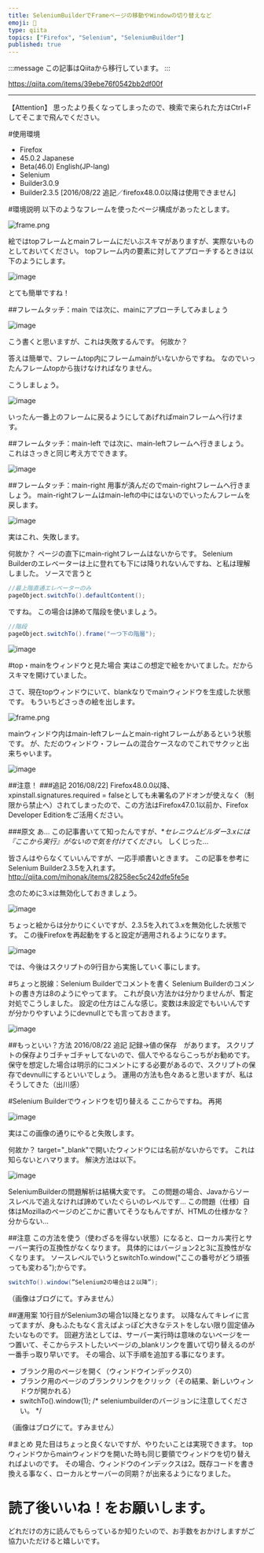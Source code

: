 ```yaml
---
title: SeleniumBuilderでFrameページの移動やWindowの切り替えなど
emoji: 📝
type: qiita
topics: ["Firefox", "Selenium", "SeleniumBuilder"]
published: true
---
```


:::message
この記事はQiitaから移行しています。
:::

https://qiita.com/items/39ebe76f0542bb2df00f

---

【Attention】
思ったより長くなってしまったので、検索で来られた方はCtrl+Fしてそこまで飛んでください。

#使用環境

- Firefox
 - 45.0.2 Japanese
 - Beta(46.0) English(JP-lang)
- Selenium
 - Builder3.0.9
 - Builder2.3.5 [2016/08/22 追記／firefox48.0.0以降は使用できません]

#環境説明
以下のようなフレームを使ったページ構成があったとします。

![frame.png](https://qiita-image-store.s3.amazonaws.com/0/122800/7293378f-fcd1-859b-c511-54daaf4ba780.png)

絵ではtopフレームとmainフレームにだいぶスキマがありますが、実際ないものとしておいてください。
topフレーム内の要素に対してアプローチするときは以下のようにします。

![image](https://qiita-image-store.s3.amazonaws.com/0/122800/5beff106-7b51-049c-46f3-8ee8d1978826.png)

とても簡単ですね！

##フレームタッチ：main
では次に、mainにアプローチしてみましょう

![image](https://qiita-image-store.s3.amazonaws.com/0/122800/fe799a3a-3274-81cb-0e60-ef1bce1843d8.png)

こう書くと思いますが、これは失敗するんです。
何故か？

答えは簡単で、フレームtop内にフレームmainがいないからですね。
なのでいったんフレームtopから抜けなければなりません。

こうしましょう。

![image](https://qiita-image-store.s3.amazonaws.com/0/122800/db0a1ede-9970-b7da-6eaa-4578d093e947.png)

いったん一番上のフレームに戻るようにしてあげればmainフレームへ行けます。

##フレームタッチ：main-left
では次に、main-leftフレームへ行きましょう。
これはさっきと同じ考え方でできます。

![image](https://qiita-image-store.s3.amazonaws.com/0/122800/4bb9ea57-a7ed-14aa-20a7-cf20b337b07f.png)

##フレームタッチ：main-right
用事が済んだのでmain-rightフレームへ行きましょう。
main-rightフレームはmain-leftの中にはないのでいったんフレームを戻します。

![image](https://qiita-image-store.s3.amazonaws.com/0/122800/0cda1a1d-16f8-9d31-25af-61701e2cb01d.png)

実はこれ、失敗します。

何故か？
ページの直下にmain-rightフレームはないからです。
Selenium Builderのエレベーターは上に登れても下には降りれないんですね、と私は理解しました。
ソースで言うと

``` java:switchToMoveFrame.java
//最上階直通エレベーターのみ
pageObject.switchTo().defaultContent();
```

ですね。
この場合は諦めて階段を使いましょう。

``` java:switchToMoveFrame.java
//階段
pageObject.switchTo().frame("一つ下の階層");
```

![image](https://qiita-image-store.s3.amazonaws.com/0/122800/a4a28e5a-543a-b1c0-bb20-ac9c3ad77002.png)

#top・mainをウィンドウと見た場合
実はこの想定で絵をかいてました。だからスキマを開けていました。

さて、現在topウィンドウにいて、blankなりでmainウィンドウを生成した状態です。
もういちどさっきの絵を出します。

![frame.png](https://qiita-image-store.s3.amazonaws.com/0/122800/7293378f-fcd1-859b-c511-54daaf4ba780.png)

mainウィンドウ内はmain-leftフレームとmain-rightフレームがあるという状態です。
が、ただのウィンドウ・フレームの混合ケースなのでこれでサクッと出来ちゃいます。

![image](https://qiita-image-store.s3.amazonaws.com/0/122800/bd2f36cc-e30f-a0a5-f735-c5fa0c2b6a33.png)

##注意！
###追記 2016/08/22]
Firefox48.0.0以降、xpinstall.signatures.required = falseとしても未署名のアドオンが使えなく（制限から禁止へ）されてしまったので、この方法はFirefox47.0.1以前か、Firefox Developer Editionをご活用ください。

###原文
あ…
この記事書いてて知ったんですが、**セレニウムビルダー3.xには『ここから実行』がないので気を付けてください。*
しくじった…

皆さんはやらなくていいんですが、一応手順書いときます。
この記事を参考にSelenium Builder2.3.5を入れます。
http://qiita.com/mihonak/items/28258ec5c242dfe5fe5e

念のために3.xは無効化しておきましょう。

![image](https://qiita-image-store.s3.amazonaws.com/0/122800/589f043f-252b-d63c-08b6-2e7d2edcb1e5.png)

ちょっと絵からは分かりにくいですが、2.3.5を入れて3.xを無効化した状態です。
この後Firefoxを再起動をすると設定が適用されるようになります。

![image](https://qiita-image-store.s3.amazonaws.com/0/122800/38e3fe7d-8394-3276-bf4a-eafbcfa303b5.png)

では、今後はスクリプトの9行目から実施していく事にします。

#ちょっと脱線：Selenium Builderでコメントを書く
Selenium Builderのコメントの書き方は8のようにやってます。
これが良い方法かは分かりませんが、暫定対処でこうしました。
設定の仕方はこんな感じ。変数は未設定でもいいんですが分かりやすいようにdevnullとでも言っておきます。

![image](https://qiita-image-store.s3.amazonaws.com/0/122800/96d01f76-5ac6-ef38-840f-3d161d1c6c76.png)

##もっといい？方法
2016/08/22 追記
記録->値の保存　があります。
スクリプトの保存よりゴチャゴチャしてないので、個人でやるならこっちがお勧めです。
保守を想定した場合は明示的にコメントにする必要があるので、スクリプトの保存でdevnullにするといいでしょう。
運用の方法も色々あると思いますが、私はそうしてきた（出川感）

#Selenium Builderでウィンドウを切り替える
ここからですね。
再掲

![image](https://qiita-image-store.s3.amazonaws.com/0/122800/38e3fe7d-8394-3276-bf4a-eafbcfa303b5.png)

実はこの画像の通りにやると失敗します。

何故か？
target="_blank"で開いたウィンドウには名前がないからです。
これは知らないとハマります。
解決方法は以下。

![image](https://qiita-image-store.s3.amazonaws.com/0/122800/8f14811f-9710-aa97-e0c2-d037532e54cc.png)

SeleniumBuilderの問題解析は結構大変です。
この問題の場合、Javaからソースレベルで追えなければ諦めていたぐらいのレベルです…
この問題（仕様）自体はMozillaのページのどこかに書いてそうなもんですが、HTMLの仕様かな？分からない…

##注意
この方法を使う（使わざるを得ない状態）になると、ローカル実行とサーバー実行の互換性がなくなります。
具体的にはバージョン2と3に互換性がなくなります。
ソースレベルでいうとswitchTo.window("ここの番号がどう頑張っても変わる");からです。

``` java:switchToWindow.java
switchTo().window(”Selenium2の場合は２以降”);
```
（画像はブログにて。すみません）

##運用案
10行目がSelenium3の場合1以降となります。
以降なんてキレイに言ってますが、身もふたもなく言えばよっぽど大きなテストをしない限り固定値みたいなものです。
回避方法としては、サーバー実行時は意味のないページを一つ置いて、そこからテストしたいページの_blankリンクを置いて切り替えるのが一番手っ取り早いです。
その場合、以下手順を追加する事になります。

- ブランク用のページを開く（ウィンドウインデックス0）
- ブランク用のページのブランクリンクをクリック（その結果、新しいウィンドウが開かれる）
- switchTo().window(1);   /* seleniumbuilderのバージョンに注意してください。 */

（画像はブログにて。すみません）

#まとめ
見た目はちょっと良くないですが、やりたいことは実現できます。
topウィンドウからmainウィンドウを開いた時も同じ要領でウィンドウを切り替えればよいのです。
その場合、ウィンドウのインデックスは2。既存コードを書き換える事なく、ローカルとサーバーの同期？が出来るようになりました。

# 読了後いいね！をお願いします。
どれだけの方に読んでもらっているか知りたいので、お手数をおかけしますがご協力いただけると嬉しいです。

